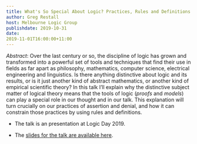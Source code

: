 ```yaml
---
title: What's So Special About Logic? Practices, Rules and Definitions
author: Greg Restall
host: Melbourne Logic Group
publishdate: 2019-10-31
date: 
2019-11-01T16:00:00+11:00
---
```



*Abstract*: Over the last century or so, the discipline of logic has grown and transformed into a powerful set of tools and techniques that find their use in fields as far apart as philosophy, mathematics, computer science, electrical engineering and linguistics. Is there anything distinctive about logic and its results, or is it just another kind of abstract mathematics, or another kind of empirical scientific theory? In this talk I’ll explain why the distinctive subject matter of logical theory means that the tools of logic (*proofs* and *models*) can play a special role in our thought and in our talk. This explanation will turn crucially on our practices of assertion and denial, and how it can constrain those practices by using rules and definitions. 

* The talk is an presentation at Logic Day 2019.

* The [slides for the talk are available here](/slides/what-so-special-about-logic-logicmelb.pdf). 